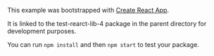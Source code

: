 This example was bootstrapped with [Create React App](https://github.com/facebook/create-react-app).

It is linked to the test-rearct-lib-4 package in the parent directory for development purposes.

You can run `npm install` and then `npm start` to test your package.
